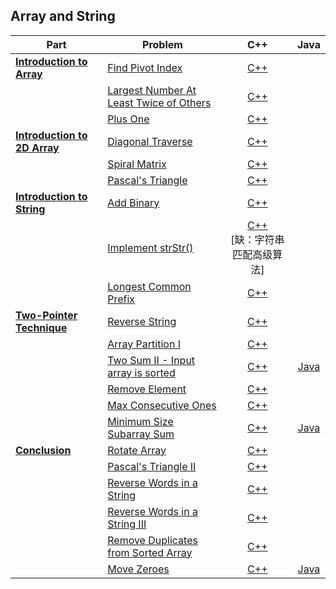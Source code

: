 ## Array and String

| Part | Problem | C++ | Java |
| --- | --- | :---: | :---: |
| [**Introduction to Array**](https://leetcode.com/explore/learn/card/array-and-string/201/introduction-to-array/) | [Find Pivot Index](https://leetcode.com/explore/learn/card/array-and-string/201/introduction-to-array/1144/) | [C++](01-Introduction-to-Array/01-Find-Pivot-Index/cpp-0724/) | |
| | [Largest Number At Least Twice of Others](https://leetcode.com/explore/learn/card/array-and-string/201/introduction-to-array/1147/) | [C++](01-Introduction-to-Array/02-Largest-Number-At-Least-Twice-of-Others/cpp-0747/) | |
| | [Plus One](https://leetcode.com/explore/learn/card/array-and-string/201/introduction-to-array/1148/) | [C++](01-Introduction-to-Array/03-Plus-One/cpp-0066/) | |
| [**Introduction to 2D Array**](https://leetcode.com/explore/learn/card/array-and-string/202/introduction-to-2d-array/) | [Diagonal Traverse](https://leetcode.com/explore/learn/card/array-and-string/202/introduction-to-2d-array/1167/) | [C++](02-Introduction-to-2D-Array/01-Diagonal-Traverse/cpp-0498/) | |
| | [Spiral Matrix](https://leetcode.com/explore/learn/card/array-and-string/202/introduction-to-2d-array/1168/) | [C++](02-Introduction-to-2D-Array/02-Spiral-Matrix/cpp-0054/) | |
| | [Pascal's Triangle](https://leetcode.com/problems/pascals-triangle/description/) | [C++](02-Introduction-to-2D-Array/03-Pascals-Triangle/cpp-0118/) | |
| [**Introduction to String**](https://leetcode.com/explore/learn/card/array-and-string/203/introduction-to-string/) | [Add Binary](https://leetcode.com/explore/learn/card/array-and-string/203/introduction-to-string/1160/) | [C++](03-Introduction-to-String/01-Add-Binary/cpp-0067/) | |
| | [Implement strStr()](https://leetcode.com/explore/learn/card/array-and-string/203/introduction-to-string/1161/) | [C++](03-Introduction-to-String/02-Implement-strStr/cpp-0028/)<br/>[缺：字符串匹配高级算法] | |
| | [Longest Common Prefix](https://leetcode.com/explore/learn/card/array-and-string/203/introduction-to-string/1162/) | [C++](03-Introduction-to-String/03-Longest-Common-Prefix/cpp-0014/) | |
| [**Two-Pointer Technique**](https://leetcode.com/explore/learn/card/array-and-string/205/array-two-pointer-technique/) | [Reverse String](https://leetcode.com/explore/learn/card/array-and-string/205/array-two-pointer-technique/1183/) | [C++](04-Two-Pointer-Technique/01-Reverse-String/cpp-0344/) | |
| | [Array Partition I](https://leetcode.com/explore/learn/card/array-and-string/205/array-two-pointer-technique/1154/) | [C++](04-Two-Pointer-Technique/02-Array-Partition-I/cpp-0561/) | |
| | [Two Sum II - Input array is sorted](https://leetcode.com/explore/learn/card/array-and-string/205/array-two-pointer-technique/1153/) | [C++](04-Two-Pointer-Technique/03-Two-Sum-II-Input-array-is-sorted/cpp-0167/) | [Java](04-Two-Pointer-Technique/03-Two-Sum-II-Input-array-is-sorted/java-0167/src/) |
| | [Remove Element](https://leetcode.com/explore/learn/card/array-and-string/205/array-two-pointer-technique/1151/) | [C++](04-Two-Pointer-Technique/04-Remove-Element/cpp-0027/) | |
| | [Max Consecutive Ones](https://leetcode.com/explore/learn/card/array-and-string/205/array-two-pointer-technique/1301/) | [C++](04-Two-Pointer-Technique/05-Max-Consecutive-Ones/cpp-0485/) | |
| | [Minimum Size Subarray Sum](https://leetcode.com/explore/learn/card/array-and-string/205/array-two-pointer-technique/1299/) | [C++](04-Two-Pointer-Technique/06-Minimum-Size-Subarray-Sum/cpp-0209/) | [Java](04-Two-Pointer-Technique/06-Minimum-Size-Subarray-Sum/java-0209/src/) |
| [**Conclusion**](https://leetcode.com/explore/learn/card/array-and-string/204/conclusion/) | [Rotate Array](https://leetcode.com/explore/learn/card/array-and-string/204/conclusion/1182/) | [C++](05-Conclusion/01-Rotate-Array/cpp-0189/)| |
| | [Pascal's Triangle II](https://leetcode.com/explore/learn/card/array-and-string/204/conclusion/1171/) | [C++](05-Conclusion/02-Pascals-Triangle-II/cpp-0119/)| |
| | [Reverse Words in a String](https://leetcode.com/explore/learn/card/array-and-string/204/conclusion/1164/) | [C++](05-Conclusion/03-Reverse-Words-in-a-String/cpp-0151/) | |
| | [Reverse Words in a String III](https://leetcode.com/explore/learn/card/array-and-string/204/conclusion/1165/) | [C++](05-Conclusion/04-Reverse-Words-in-a-String-III/cpp-0557/) | |
| | [Remove Duplicates from Sorted Array](https://leetcode.com/explore/learn/card/array-and-string/204/conclusion/1173/) | [C++](05-Conclusion/05-Remove-Duplicates-from-Sorted-Array/cpp-0026/) | |
| | [Move Zeroes](https://leetcode.com/explore/learn/card/array-and-string/204/conclusion/1174/) | [C++](05-Conclusion/06-Move-Zeroes/cpp-0283/) | [Java](05-Conclusion/06-Move-Zeroes/java-0283/) |